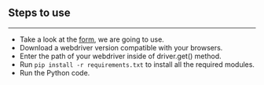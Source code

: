## Steps to use
<hr>

- Take a look at the [form](https://forms.gle/whiPHrhC5XAb96QQ7), we are going to use.
- Download a webdriver version compatible with your browsers.
- Enter the path of your webdriver inside of driver.get() method.
- Run `pip install -r requirements.txt` to install all the required modules.
- Run the Python code.
